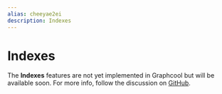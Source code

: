 ```yaml
---
alias: cheeyae2ei
description: Indexes
---
```


# Indexes


<InfoBox type=info>

The **Indexes** features are not yet implemented in Graphcool but will be available soon. For more info, follow the discussion on [GitHub](https://github.com/graphcool/framework/issues/728).

</InfoBox>